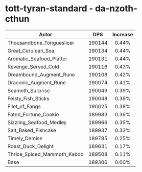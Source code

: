 # tott-tyran-standard - da-nzoth-cthun
| Actor | DPS | Increase |
|---|:---:|:---:|
|Thousandbone_Tongueslicer|190144|0.44%|
|Great_Cerulean_Sea|190134|0.44%|
|Aromatic_Seafood_Platter|190131|0.44%|
|Revenge_Served_Cold|190116|0.43%|
|Dreambound_Augment_Rune|190108|0.42%|
|Draconic_Augment_Rune|190074|0.41%|
|Seamoth_Surprise|190049|0.39%|
|Feisty_Fish_Sticks|190048|0.39%|
|Filet_of_Fangs|190025|0.38%|
|Fated_Fortune_Cookie|189983|0.36%|
|Sizzling_Seafood_Medley|189966|0.35%|
|Salt_Baked_Fishcake|189937|0.33%|
|Timely_Demise|189785|0.25%|
|Roast_Duck_Delight|189631|0.17%|
|Thrice_Spiced_Mammoth_Kabob|189508|0.11%|
|Base|189306|0.00%|
